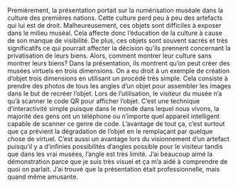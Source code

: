 Premièrement, la présentation portait sur la numérisation muséale dans la culture des premières nations. Cette culture perd peu à peu des artefacts qui lui est de droit. Malheureusement, ces objets sont difficiles à exposer dans le milieu muséal. Cela affecte donc l’éducation de la culture à cause de son manque de visibilité. De plus, ces objets sont souvent sacrés et très significatifs ce qui pourrait affecter la décision qu’ils prennent concernant la privatisation de leurs biens. Alors, comment montrer leur culture sans montrer leurs biens? Dans la présentation, ils montrent qu’on peut créer des musées virtuels en trois dimensions. On a eu droit à un exemple de création d’objet trois dimensions en utilisant un procédé très simple. Cela consiste à prendre des photos de tous les angles d’un objet pour assembler les images dans le but de recréer l’objet. Lors de l’utilisation, le visiteur du musée n’a qu’à scanner le code QR pour afficher l’objet. C’est une technique d’interactivité simple puisque dans le monde dans lequel nous vivons, la majorité des gens ont un téléphone ou n’importe quel appareil intelligent capable de scanner ce genre de code. L’avantage de tout ça, c’est surtout que ça prévient la dégradation de l’objet en le remplaçant par quelque chose de virtuel. C’est aussi un avantage lors du visionnement d’un artefact puisqu'il y a d’infinies possibilités d’angles possible pour le visiteur tandis que dans les vrai musées, l’angle est très limité. J’ai beaucoup aimé la démonstration parce que je suis très visuel et ça m’a aidé à comprendre de quoi on parlait. J’ai trouvé que la présentation était professionnelle, mais quand même amusante. 
